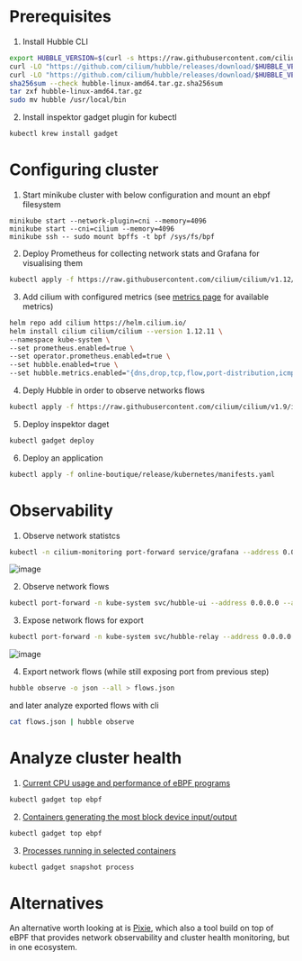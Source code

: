 # Prerequisites

1. Install Hubble CLI

```bash
export HUBBLE_VERSION=$(curl -s https://raw.githubusercontent.com/cilium/hubble/master/stable.txt)
curl -LO "https://github.com/cilium/hubble/releases/download/$HUBBLE_VERSION/hubble-linux-amd64.tar.gz"
curl -LO "https://github.com/cilium/hubble/releases/download/$HUBBLE_VERSION/hubble-linux-amd64.tar.gz.sha256sum"
sha256sum --check hubble-linux-amd64.tar.gz.sha256sum
tar zxf hubble-linux-amd64.tar.gz
sudo mv hubble /usr/local/bin
```

2. Install inspektor gadget plugin for kubectl

```bash
kubectl krew install gadget
```

# Configuring cluster

1. Start minikube cluster with below configuration and mount an ebpf filesystem

```
minikube start --network-plugin=cni --memory=4096
minikube start --cni=cilium --memory=4096
minikube ssh -- sudo mount bpffs -t bpf /sys/fs/bpf
```

2. Deploy Prometheus for collecting network stats and Grafana for visualising them

```bash
kubectl apply -f https://raw.githubusercontent.com/cilium/cilium/v1.12/examples/kubernetes/addons/prometheus/monitoring-example.yaml
```

3. Add cilium with configured metrics (see [metrics page](https://docs.cilium.io/en/stable/observability/metrics/#hubble-exported-metrics) for available metrics)

```bash
helm repo add cilium https://helm.cilium.io/
helm install cilium cilium/cilium --version 1.12.11 \
--namespace kube-system \
--set prometheus.enabled=true \
--set operator.prometheus.enabled=true \
--set hubble.enabled=true \
--set hubble.metrics.enabled="{dns,drop,tcp,flow,port-distribution,icmp,http}"
```

4. Deply Hubble in order to observe networks flows

```bash
kubectl apply -f https://raw.githubusercontent.com/cilium/cilium/v1.9/install/kubernetes/quick-hubble-install.yaml
```

5. Deploy inspektor daget

```bash
kubectl gadget deploy
```

6. Deploy an application

```bash
kubectl apply -f online-boutique/release/kubernetes/manifests.yaml
```

# Observability

1. Observe network statistcs

```bash
kubectl -n cilium-monitoring port-forward service/grafana --address 0.0.0.0 --address :: 3000:3000
```

![image](https://github.com/bszlacht/collectingdataflowsincontainernetwork/assets/21079319/f66e7094-c9e9-4781-a4bd-7121595a2035)

2. Observe network flows

```bash
kubectl port-forward -n kube-system svc/hubble-ui --address 0.0.0.0 --address :: 12000:80
```

3. Expose network flows for export

```bash
kubectl port-forward -n kube-system svc/hubble-relay --address 0.0.0.0 --address :: 4245:80
```

![image](https://github.com/bszlacht/collectingdataflowsincontainernetwork/assets/21079319/f66e7094-c9e9-4781-a4bd-7121595a2035)

4. Export network flows (while still exposing port from previous step)

```bash
hubble observe -o json --all > flows.json
```

and later analyze exported flows with cli

```bash
cat flows.json | hubble observe
```

# Analyze cluster health

1. [Current CPU usage and performance of eBPF programs](https://github.com/inspektor-gadget/inspektor-gadget/blob/main/docs/gadgets/top/ebpf.md)

```bash
kubectl gadget top ebpf
```

2. [Containers generating the most block device input/output](https://github.com/inspektor-gadget/inspektor-gadget/blob/main/docs/gadgets/top/block-io.md)

```bash
kubectl gadget top ebpf
```

3. [Processes running in selected containers](https://github.com/inspektor-gadget/inspektor-gadget/blob/main/docs/gadgets/snapshot/process.md)

```bash
kubectl gadget snapshot process
```

# Alternatives

An alternative worth looking at is [Pixie](https://work.withpixie.ai/live), which also a tool build on top of eBPF that provides network observability and cluster health monitoring, but in one ecosystem.
